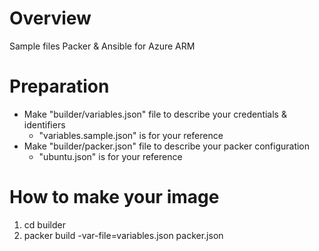# Overview
Sample files Packer & Ansible for Azure ARM

# Preparation
* Make "builder/variables.json" file to describe your credentials & identifiers
    * "variables.sample.json" is for your reference
* Make "builder/packer.json" file to describe your packer configuration
    * "ubuntu.json" is for your reference

# How to make your image
1. cd builder
2. packer build -var-file=variables.json packer.json

